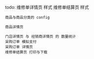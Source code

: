 todo:
    维修单详情页 样式
    维修单结算页 样式

    商品与商品分类的 config

    商品详情页

    门店详情页 与 经销商详情页 的 数量统计
    采购订单 模拟支付
    采购订单 详情页
    维修单结算页 打印与下载


